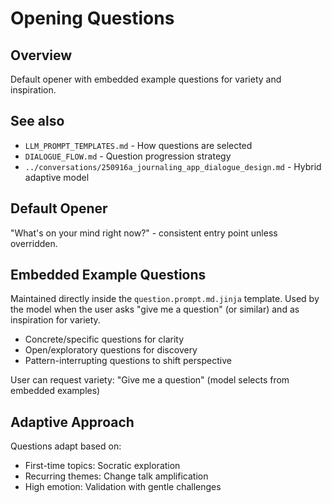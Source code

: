 # Opening Questions

## Overview

Default opener with embedded example questions for variety and inspiration.

## See also

- `LLM_PROMPT_TEMPLATES.md` - How questions are selected
- `DIALOGUE_FLOW.md` - Question progression strategy
- `../conversations/250916a_journaling_app_dialogue_design.md` - Hybrid adaptive model

## Default Opener

"What's on your mind right now?" - consistent entry point unless overridden.

## Embedded Example Questions

Maintained directly inside the `question.prompt.md.jinja` template. Used by the model when the user asks "give me a question" (or similar) and as inspiration for variety.
- Concrete/specific questions for clarity
- Open/exploratory questions for discovery
- Pattern-interrupting questions to shift perspective

User can request variety: "Give me a question" (model selects from embedded examples)

## Adaptive Approach

Questions adapt based on:
- First-time topics: Socratic exploration
- Recurring themes: Change talk amplification
- High emotion: Validation with gentle challenges